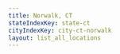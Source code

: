 ```yaml
---
title: Norwalk, CT
stateIndexKey: state-ct
cityIndexKey: city-ct-norwalk
layout: list_all_locations
---
```

